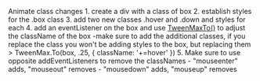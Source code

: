 Animate class changes
    1. create a div with a class of box
    2. establish styles for the .box class
    3. add two new classes .hover and .down and styles for each
    4. add an eventListener on the box and use [TweenMaxTo()](https://greensock.com/docs/v2/TweenMax/static.to()) to adjust the className of the box
        -make sure to add the additional classes, if you replace the class you won't be adding styles to the box, but replacing them
            > TweenMax.To(box, .25, { className: '+=hover' })
    5. Make sure to use opposite addEventListeners to remove the classNames 
        - "mouseenter" adds, "mouseout" removes
        - "mousedown" adds, "mouseup" removes